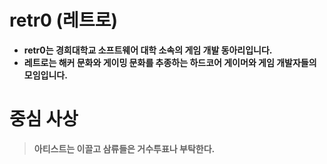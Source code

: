 <!-- TITLE: retr0 -->
<!-- SUBTITLE: 레트로(retr0) 동아리를 소개합니다 -->



# retr0 (레트로)
* **retr0는 경희대학교 소프트웨어 대학 소속의 게임 개발 동아리입니다.**
* **레트로는 해커 문화와 게이밍 문화를 추종하는 하드코어 게이머와 게임 개발자들의 모임입니다.**

# 중심 사상
> **아티스트는 이끌고 삼류들은 거수투표나 부탁한다.**